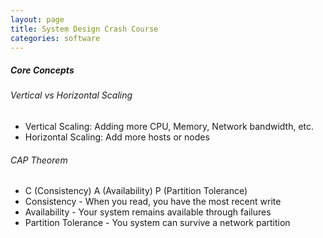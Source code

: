 ```yaml
---
layout: page
title: System Design Crash Course
categories: software
---
```


##### Core Concepts
###### Vertical vs Horizontal Scaling
 * Vertical Scaling: Adding more CPU, Memory, Network bandwidth, etc.
 * Horizontal Scaling: Add more hosts or nodes

###### CAP Theorem
 * C (Consistency) A (Availability) P (Partition Tolerance)
 * Consistency - When you read, you have the most recent write
 * Availability - Your system remains available through failures
 * Partition Tolerance - You system can survive a network partition
